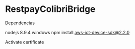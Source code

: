 # RestpayColibriBridge

Dependencias

nodejs 8.9.4 windows
npm install aws-iot-device-sdk@2.2.0

Activate certificate